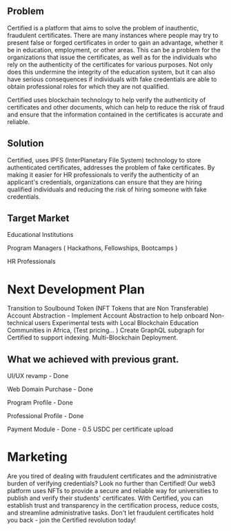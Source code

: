 ## Problem

Certified is a platform that aims to solve the problem of inauthentic, fraudulent certificates. There are many instances where people may try to present false or forged certificates in order to gain an advantage, whether it be in education, employment, or other areas. This can be a problem for the organizations that issue the certificates, as well as for the individuals who rely on the authenticity of the certificates for various purposes. Not only does this undermine the integrity of the education system, but it can also have serious consequences if individuals with fake credentials are able to obtain professional roles for which they are not qualified.

Certified uses blockchain technology to help verify the authenticity of certificates and other documents, which can help to reduce the risk of fraud and ensure that the information contained in the certificates is accurate and reliable.

## Solution

Certified, uses IPFS (InterPlanetary File System) technology to store authenticated certificates, addresses the problem of fake certificates. By making it easier for HR professionals to verify the authenticity of an applicant's credentials, organizations can ensure that they are hiring qualified individuals and reducing the risk of hiring someone with fake credentials.

## Target Market

Educational Institutions

Program Managers ( Hackathons, Fellowships, Bootcamps )

HR Professionals

# Next Development Plan
Transition to Soulbound Token (NFT Tokens that are Non Transferable)
Account Abstraction - Implement Account Abstraction to help onboard Non-technical users
Experimental tests with Local Blockchain Education Communities in Africa, (Test pricing... )
Create GraphQL subgraph for Certified to support indexing.
Multi-Blockchain
Deployment.

## What we achieved with previous grant.
UI/UX revamp - Done

Web Domain Purchase - Done

Program Profile - Done 

Professional Profile - Done

Payment Module - Done - 0.5 USDC per certificate upload

# Marketing
Are you tired of dealing with fraudulent certificates and the administrative burden of verifying credentials? Look no further than Certified! Our web3 platform uses NFTs to provide a secure and reliable way for universities to publish and verify their students' certificates. With Certified, you can establish trust and transparency in the certification process, reduce costs, and streamline administrative tasks. Don't let fraudulent certificates hold you back - join the Certified revolution today!
